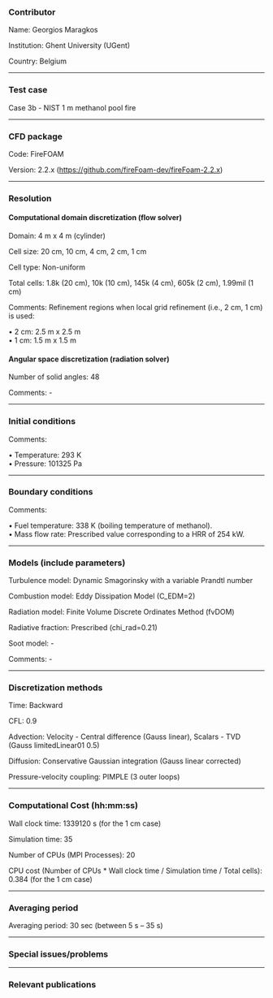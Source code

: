 ### Contributor
Name: Georgios Maragkos

Institution: Ghent University (UGent)

Country: Belgium

------------------

### Test case

Case 3b - NIST 1 m methanol pool fire

------------------

### CFD package
Code: FireFOAM

Version: 2.2.x (https://github.com/fireFoam-dev/fireFoam-2.2.x)

------------------

### Resolution

#### Computational domain discretization (flow solver)
Domain: 4 m x 4 m (cylinder)

Cell size: 20 cm, 10 cm, 4 cm, 2 cm, 1 cm

Cell type: Non-uniform

Total cells: 1.8k (20 cm), 10k (10 cm), 145k (4 cm), 605k (2 cm), 1.99mil (1 cm)

Comments: Refinement regions when local grid refinement (i.e., 2 cm, 1 cm) is used:

• 2 cm: 2.5 m x 2.5 m  
• 1 cm: 1.5 m x 1.5 m 
 
#### Angular space discretization (radiation solver)
Number of solid angles: 48

Comments: -

------------------

### Initial conditions
Comments:

• Temperature: 293 K  
• Pressure: 101325 Pa

------------------

### Boundary conditions
Comments: 

• Fuel temperature: 338 K (boiling temperature of methanol).  
• Mass flow rate: Prescribed value corresponding to a HRR of 254 kW.

------------------

### Models (include parameters)
Turbulence model: Dynamic Smagorinsky with a variable Prandtl number

Combustion model: Eddy Dissipation Model (C_EDM=2)

Radiation model: Finite Volume Discrete Ordinates Method (fvDOM)

Radiative fraction: Prescribed (chi_rad=0.21)

Soot model: -

Comments: -

------------------

### Discretization methods
Time: Backward

CFL: 0.9

Advection: Velocity - Central difference (Gauss linear), Scalars - TVD (Gauss limitedLinear01 0.5)

Diffusion: Conservative Gaussian integration (Gauss linear corrected)

Pressure-velocity coupling: PIMPLE (3 outer loops)

------------------

### Computational Cost (hh:mm:ss)
Wall clock time: 1339120 s (for the 1 cm case)

Simulation time: 35

Number of CPUs (MPI Processes): 20

CPU cost (Number of CPUs * Wall clock time / Simulation time / Total cells): 0.384 (for the 1 cm case)

------------------

### Averaging period

Averaging period: 30 sec (between 5 s – 35 s)

------------------

### Special issues/problems

------------------

### Relevant publications

